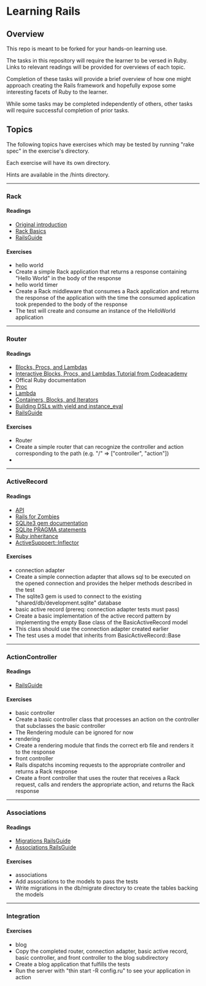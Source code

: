 # Learning Rails

## Overview

This repo is meant to be forked for your hands-on learning use.

The tasks in this repository will require the learner to be versed in Ruby.  Links to relevant readings will be provided for overviews of each topic.

Completion of these tasks will provide a brief overview of how one might approach creating the Rails framework and hopefully expose some interesting facets of Ruby to the learner.

While some tasks may be completed independently of others, other tasks will require successful completion of prior tasks.

## Topics
The following topics have exercises which may be tested by running "rake spec" in the exercise's directory.

Each exercise will have its own directory.

Hints are available in the /hints directory.

****

### Rack

#### Readings
+ [Original introduction](http://chneukirchen.org/blog/archive/2007/02/introducing-rack.html)
+ [Rack Basics](http://blog.crowdint.com/2010/11/17/rack-basics-a-rack-introduction.html)
+ [RailsGuide](http://guides.rubyonrails.org/rails_on_rack.html)

#### Exercises
+ hello world
 + Create a simple Rack application that returns a response containing "Hello World" in the body of the response
+ hello world timer
 + Create a Rack middleware that consumes a Rack application and returns the response of the application with the time the consumed application took prepended to the body of the response
 + The test will create and consume an instance of the HelloWorld application

****

### Router

####  Readings
+ [Blocks, Procs, and Lambdas](http://www.tweetegy.com/2012/01/ruby-blocks-procs-and-lambdas)
+ [Interactive Blocks, Procs, and Lambdas Tutorial from Codeacademy](http://www.codecademy.com/courses/ruby-beginner-en-L3ZCI)
+ Offical Ruby documentation
 + [Proc](http://ruby-doc.org/core-2.0/Proc.html)
 + [Lambda](http://www.ruby-doc.org/core-2.0/Kernel.html#method-i-lambda)
 + [Containers, Blocks, and Iterators](http://www.ruby-doc.org/docs/ProgrammingRuby/html/tut_containers.html)
+ [Building DSLs with yield and instance_eval](http://rubylearning.com/blog/2010/11/30/how-do-i-build-dsls-with-yield-and-instance_eval)
+ [RailsGuide](http://guides.rubyonrails.org/routing.html)

####  Exercises
+ Router
 + Create a simple router that can recognize the controller and action corresponding to the path (e.g. "/" => ["controller", "action"])
 + 

****

### ActiveRecord

#### Readings
+ [API](http://apidock.com/rails/ActiveRecord/Base)
+ [Rails for Zombies](http://railsforzombies.org/)
+ [SQLite3 gem documentation](http://rdoc.info/github/luislavena/sqlite3-ruby)
+ [SQLite PRAGMA statements](http://www.sqlite.org/pragma.html)
+ [Ruby inheritance](http://rubylearning.com/satishtalim/ruby_inheritance.html)
+ [ActiveSuppoert::Inflector](http://api.rubyonrails.org/classes/ActiveSupport/Inflector.html)

#### Exercises
+ connection adapter
 + Create a simple connection adapter that allows sql to be executed on the opened connection and provides the helper methods described in the test
 + The sqlite3 gem is used to connect to the existing "shared/db/development.sqlite" database
+ basic active record (prereq: connection adapter tests must pass)
 + Create a basic implementation of the active record pattern by implementing the empty Base class of the BasicActiveRecord model
 + This class should use the connection adapter created earlier
 + The test uses a model that inherits from BasicActiveRecord::Base

****

### ActionController

#### Readings
+ [RailsGuide](http://guides.rubyonrails.org/action_controller_overview.html)

#### Exercises
+ basic controller
 + Create a basic controller class that processes an action on the controller that subclasses the basic controller
 + The Rendering module can be ignored for now
+ rendering
 + Create a rendering module that finds the correct erb file and renders it to the response
+ front controller
 + Rails dispatchs incoming requests to the appropriate controller and returns a Rack response
 + Create a front controller that uses the router that receives a Rack request, calls and renders the appropriate action, and returns the Rack response

****

### Associations

#### Readings
+ [Migrations RailsGuide](http://guides.rubyonrails.org/migrations.html)
+ [Associations RailsGuide](http://guides.rubyonrails.org/association_basics.html)

#### Exercises
+ associations
 + Add associations to the models to pass the tests
 + Write migrations in the db/migrate directory to create the tables backing the models

****

### Integration

#### Exercises
+ blog
 + Copy the completed router, connection adapter, basic active record, basic controller, and front controller to the blog subdirectory
 + Create a blog application that fulfills the tests
 + Run the server with "thin start -R config.ru" to see your application in action